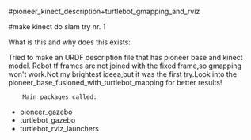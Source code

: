 #pioneer_kinect_description+turtlebot_gmapping_and_rviz

#make kinect do slam try nr. 1

What is this and why does this exists:

  Tried to make an URDF description file that has pioneer base and kinect model.
Robot tf frames are not joined with the fixed frame,so gmapping won't work.Not my brightest ideea,but it was the first try.Look into the pioneer_base_fusioned_with_turtlebot_mapping for better results!

        Main packages called:

- pioneer_gazebo
- turtlebot_gazebo
- turtlebot_rviz_launchers
